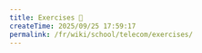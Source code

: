 ```yaml
---
title: Exercises 🥷
createTime: 2025/09/25 17:59:17
permalink: /fr/wiki/school/telecom/exercises/
---
```

